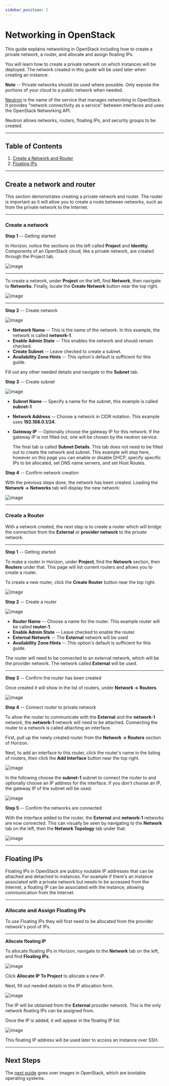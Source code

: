 ```yaml
---
sidebar_position: 2
---
```

# Networking in OpenStack

This guide explains networking in OpenStack including how to create a
private network, a router, and allocate and assign floating IPs.

You will learn how to create a private network on which instances will
be deployed. The network created in this guide will be used later when
creating an instance.

**Note** -- Private networks should be used where possible. Only expose
the portions of your cloud to a public network when needed.

[Neutron](https://docs.openstack.org/neutron/latest/) is the name of the
service that manages networking in OpenStack. It provides "network
connectivity as a service" between interfaces and uses the OpenStack
Networking API.

Neutron allows networks, routers, floating IPs, and security groups to
be created.

-----

## **Table of Contents**

1. [Create a Network and
    Router](network_ip_traffic#create-a-network-and-router)
2. [Floating IPs](network_ip_traffic#floating-ips)

-----

## **Create a network and router**

This section demonstrates creating a private network and router. The
router is important as it will allow you to create a route between
networks, such as from the private network to the Internet.

-----

### **Create a network**

**Step 1** -- Getting started

In Horizon, notice the sections on the left called **Project** and
**Identity**. Components of an OpenStack cloud, like a private network,
are created through the Project tab.

![image](images/um_project_identity.png)

-----

To create a network, under **Project** on the left, find **Network**,
then navigate to **Networks**. Finally, locate the **Create Network**
button near the top right.

![image](images/um_network_networks.png)

-----

**Step 2** -- Create network

![image](images/um_create_a_network_form.png)

- **Network Name** -- This is the name of the network. In this
    example, the network is called **network-1**.
- **Enable Admin State** -- This enables the network and should remain
    checked.
- **Create Subnet** -- Leave checked to create a subnet.
- **Availability Zone Hints** -- This option's default is sufficient
    for this guide.

Fill out any other needed details and navigate to the **Subnet** tab.

**Step 3** -- Create subnet

![image](images/um_create_a_subnet_form.png)

- **Subnet Name** -- Specify a name for the subnet, this example is
    called **subnet-1**

- **Network Address** -- Choose a network in CIDR notation. This
    example uses **192.168.0.1/24**.

- **Gateway IP** -- Optionally choose the gateway IP for this network.
    If the gateway IP is not filled out, one will be chosen by the
    neutron service.

    The final tab is called **Subnet Details**. This tab does not need
    to be filled out to create the network and subnet. This example will
    stop here, however on this page you can enable or disable DHCP,
    specify specific IPs to be allocated, set DNS name servers, and set
    Host Routes.

**Step 4** -- Confirm network creation

With the previous steps done, the network has been created. Loading the
**Network -\> Networks** tab will display the new network:

![image](images/um_network_listing.png)

-----

### **Create a Router**

With a network created, the next step is to create a router which will
bridge the connection from the **External** or **provider network** to
the private network.

-----

**Step 1** -- Getting started

To make a router in Horizon, under **Project**, find the **Network**
section, then **Routers** under that. This page will list current
routers and allows you to create a router.

To create a new router, click the **Create Router** button near the top
right.

![image](images/um_router_main_page.png)

**Step 2** -- Create a router

![image](images/um_create_router.png)

- **Router Name** -- Choose a name for the router. This example router
    will be called **router-1**.
- **Enable Admin State** -- Leave checked to enable the router.
- **External Network** -- The **External** network will be used
- **Availability Zone Hints** -- This option's default is sufficient
    for this guide.

The router will need to be connected to an external network, which will
be the provider network. The network called **External** will be used.

-----

**Step 3** -- Confirm the router has been created

Once created it will show in the list of routers, under **Network -\>
Routers**.

![image](images/um_router_list.png)

**Step 4** -- Connect router to private network

To allow the router to communicate with the **External** and the
**network-1** network, the **network-1** network will need to be
attached. Connecting the router to a network is called attaching an
interface.

First, pull up the newly created router from the **Network -\> Routers**
section of Horizon.

Next, to add an interface to this router, click the router's name in the
listing of routers, then click the **Add Interface** button near the top
right.

![image](images/um_add_interface_router.png)

In the following choose the **subnet-1** subnet to connect the router to
and optionally choose an IP address for the interface. If you don't
choose an IP, the gateway IP of the subnet will be used.

![image](images/um_router_add_interface.png)

**Step 5** -- Confirm the networks are connected

With the interface added to the router, the **External** and
**network-1** networks are now connected. This can visually be seen by
navigating to the **Network** tab on the left, then the **Network
Topology** tab under that.

![image](images/um_network_topology.png)

-----

## **Floating IPs**

Floating IPs in OpenStack are publicy routable IP addresses that can be
attached and detached to instances. For example if there's an instance
associated with a private network but needs to be accessed from the
Internet, a floating IP can be associated with the instance, allowing
communication from the Internet.

-----

### **Allocate and Assign Floating IPs**

To use Floating IPs they will first need to be allocated from the
provider network's pool of IPs.

-----

**Allocate floating IP**

To allocate floating IPs in Horizon, navigate to the **Network** tab on
the left, and find **Floating IPs**.

![image](images/um_floating_ips.png)

Click **Allocate IP To Project** to allocate a new IP.

Next, fill out needed details in the IP allocation form.

![image](images/um_allocate_floating_ip.png)

The IP will be obtained from the **External** provider network. This is
the only network floating IPs can be assigned from.

Once the IP is added, it will appear in the floating IP list.

![image](images/um_floating_ip_listing.png)

This floating IP address will be used later to access an instance over
SSH.

-----

## **Next Steps**

The [next guide](using_creating_images) goes over
images in OpenStack, which are bootable operating systems.
